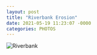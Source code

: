 ```yaml
---
layout: post
title: "Riverbank Erosion"
date: 2021-05-19 11:23:07 -0000
categories: PHOTOS
---
```


![Riverbank](/assets/photos/20210519_112307.jpg)
